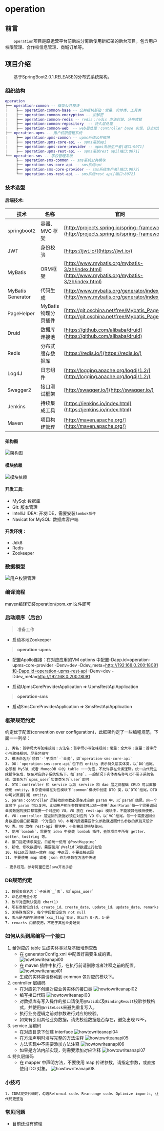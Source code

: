 # operation


## 前言

　　`operation`项目是原运营平台前后端分离后使用新框架的后台项目，包含用户权限管理、合作校信息管理、商城订单等。

## 项目介绍

　　基于SpringBoot2.0.1.RELEASE的分布式系统架构。

### 组织结构

``` lua
operation
├── operation-common -- 框架公共模块
|    ├── operation-common-base -- 公共模块基础：常量、实体类、工具类
|    ├── operation-common-encryption -- 加解密
|    ├── operation-common-redis -- redis：redis 方法封装、分布式锁
|    ├── operation-common-repository  -- 持久层处理
|    ├── operation-common-web  -- web层处理：controller base 实现，日志切面、请求身份认证、访问请求限制、统一异常处理
├── operation-upms -- 用户权限管理系统
|    ├── operation-upms-common -- upms系统公共模块
|    ├── operation-upms-core-api -- upms系统api
|    ├── operation-upms-core-provider -- upms系统生产者[端口:9071]
|    ├── operation-upms-rest-api -- upms系统rest api[端口:8071]
└── operation-sms -- 学校管理系统
     ├── operation-sms-common -- sms系统公共模块
     ├── operation-sms-core-api -- sms系统api
     ├── operation-sms-core-provider -- sms系统生产者[端口:9072]
     └── operation-sms-rest-api -- sms系统rest api[端口:8072]
```

### 技术选型

#### 后端技术:
技术 | 名称 | 官网
----|------|----
springboot2 | 容器、MVC 框架  | [http://projects.spring.io/spring-framework/](http://projects.spring.io/spring-framework/)
JWT | 身份校验  | [https://jwt.io/](https://jwt.io/)
MyBatis | ORM框架  | [http://www.mybatis.org/mybatis-3/zh/index.html](http://www.mybatis.org/mybatis-3/zh/index.html)
MyBatis Generator | 代码生成  | [http://www.mybatis.org/generator/index.html](http://www.mybatis.org/generator/index.html)
PageHelper | MyBatis物理分页插件  | [http://git.oschina.net/free/Mybatis_PageHelper](http://git.oschina.net/free/Mybatis_PageHelper)
Druid | 数据库连接池  | [https://github.com/alibaba/druid](https://github.com/alibaba/druid)
Redis | 分布式缓存数据库  | [https://redis.io/](https://redis.io/)
Log4J | 日志组件  | [http://logging.apache.org/log4j/1.2/](http://logging.apache.org/log4j/1.2/)
Swagger2 | 接口测试框架  | [http://swagger.io/](http://swagger.io/)
Jenkins | 持续集成工具  | [https://jenkins.io/index.html](https://jenkins.io/index.html)
Maven | 项目构建管理  | [http://maven.apache.org/](http://maven.apache.org/)


#### 架构图

![架构图](attach_files/architecture.png)

#### 模块依赖

![模块依赖](attach_files/module_structure.png)


#### 开发工具:
- MySql: 数据库
- Git: 版本管理
- IntelliJ IDEA: 开发IDE，需要安装`lombok插件`
- Navicat for MySQL: 数据库客户端

#### 开发环境：
- Jdk8
- Redis
- Zookeeper


### 数据模型
![用户权限管理](attach_files/db/upms.png)

### 编译流程

maven编译安装operation/pom.xml文件即可

### 启动顺序（后台）

> 准备工作

- 启动本地Zookeeper


> **operation-upms**

- 配置Apollo连接：在对应应用的VM options 中配置-Dapp.id=operation-upms-core-provider -Denv=dev -Ddev_meta=http://192.168.0.200:18081和-Dapp.id=operation-upms-rest-api -Denv=dev -Ddev_meta=http://192.168.0.200:18081

- 启动UpmsCoreProviderApplication => UpmsRestApiApplication

> **operation-sms**

- 启动SmsCoreProviderApplication => SmsRestApiApplication


### 框架规范约定

约定优于配置(convention over configuration)，此框架约定了一些编程规范，下面一一列举：

```
1. 类名：首字母大写驼峰规则；方法名：首字母小写驼峰规则；常量：全大写；变量：首字母小写驼峰规则，尽量非缩写
2. 模块命名为`项目`-`子项目`-`业务`，如`operation-sms-core-api`
3. DO：`operation-sms-core-api`包下的 entity 表示持久层实体类，以`DO`结尾。必须和 MySQL 或者 MongoDB 中的 table 一一对应，不允许存在业务逻辑，统一由代码生成插件生成，放在对应的子系统包名下，如`sms`，一般情况下实体类名称可以不带子系统名称。如表名为`upms_user`实体类名为`user`即可
4. DTO：controller 和 service 以及 service 和 dao 层之间基础 CRUD 可以直接使用 entity，复杂查询请在对应模块下`common`模块中创建 DTO 类，以`DTO`结尾，DTO 中可以直接引用 entity，
5. param：controller 层接收的参数必须在对应的 param 中，以`param`结尾。同一个业务下 param 可以复用，比如用户相关参数接收可以统一使用`UserParam`每一个需要返回业务数据的接口都需要一个对应的 VO，VO 放在 rest-api 模块中，不能被其他模块使用。
6. VO：controller 层返回的数据必须在对应的 VO 中，以`VO`结尾。每一个需要返回业务数据的接口都需要一个对应的 VO，本着消费者需要什么参数就返回什么参数的原则来设计 VO 类。VO 放在 rest-api 模块中，不能被其他模块使用。
7. 使用`lombok`，需要在 idea 中安装 lombok 插件，去除项目中所有 getter、setter、tostring 等。
8. 接口指定请求类型，目前统一使用`@PostMapping`
9. 新增、修改数据时，需要使用`@Valid`对数据进行校验
10. 接口返回值统一放在 map 中返回，不要直接返回
11. 不要使用 map 或者 json 作为参数在方法中传递

- 更多规范，参考阿里巴巴Java开发手册
```

### DB规范约定

```
1. 数据表命名为：`子系统`_`表`，如`upms_user`
2. 命名使用全小写
3. 枚举对应默认使用 char(1)
4. 所有表都包含id、create_id、create_date、update_id、update_date、remarks
5. 无特殊情况下，每个字段都设定为 not null
6. 表示是否的字段使用`xxx_flag`表示，默认为 0-否，1-是
7. remarks 内部使用，不用于其他业务场景

```

### 如何从头到尾编写一个接口

1. 给对应的 table 生成实体类以及基础增删查改
     * 在 generatorConfig.xml 中配置好需要生成的表。
          ![howtowriteanapi00](attach_files/api/howtowriteanapi00.png)
     * 在 maven 插件中执行，在执行前请删除或者注释之前的配置。
          ![howtowriteanapi01](attach_files/api/howtowriteanapi01.png)
     * 生成的实体类请移动到 common 包对应的模块下。
2. controller 层编码
     * 在对应包下创建对应业务实体的接口类
          ![howtowriteanapi02](attach_files/api/howtowriteanapi02.png)
     * 编写接口代码
          ![howtowriteanapi03](attach_files/api/howtowriteanapi03.png)
     * 对数据库有写入操作的接口请使用`@Valid`以及`BindingResult`校验参数格式，并使用`@WriteLock`来避免重复写入。
     * 执行业务逻辑之前对参数进行对应的校验。
     * 如果有引用其他业务数据，请先校验数据是否存在，避免出现 NPE。
3. service 层编码
     * 在对应目录下创建 interface
          ![howtowriteanapi04](attach_files/api/howtowriteanapi04.png)
     * 在方法声明时填写完整的方法注释
          ![howtowriteanapi05](attach_files/api/howtowriteanapi05.png)
     * 方法实现中不需要添加方法注释
          ![howtowriteanapi06](attach_files/api/howtowriteanapi06.png)
     * 如果是方法内部实现，则需要添加对应注释
          ![howtowriteanapi07](attach_files/api/howtowriteanapi07.png)
4. 持久层编码
     * 在 mapper 中声明方法，不要使用 map 传递参数，请指定参数，或直接使用 DO 对象。
          ![howtowriteanapi08](attach_files/api/howtowriteanapi08.png)




### 小技巧
```
1. IDEA提交代码时，勾选Reformat code、Rearrange code、Optimize imports, 让代码更整洁

```


### 常见问题

- 目前还没有整理
